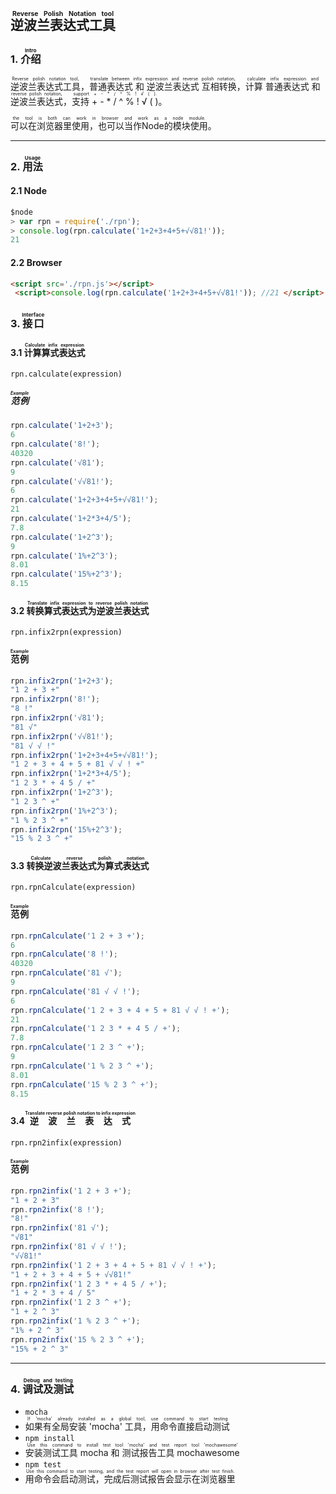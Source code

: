 ## <ruby>逆波兰表达式工具<rt>Reverse Polish Notation tool</rt></ruby>

### 1. <ruby>介绍<rt>Intro</rt></ruby>
<ruby>逆波兰表达式工具<rt>Reverse polish notation tool, </rt></ruby>，<ruby>普通表达式 和 逆波兰表达式 互相转换 <rt>translate between infix expression and reverse polish notation, </rt></ruby>，<ruby>计算 普通表达式 和 逆波兰表达式<rt>calculate infix expression and reverse polish notation, </rt></ruby>，<ruby>支持 + - * / ^ % ! √ ( )<rt>support + - * / ^ % ! √ ( ).</rt></ruby>。

<ruby>可以在浏览器里使用，也可以当作Node的模块使用<rt>the tool is both can work in browser and work as a node module.</rt></ruby>。

----
### 2. <ruby>用法<rt>Usage</rt></ruby>
#### 2.1 Node
```javascript
$node
> var rpn = require('./rpn');
> console.log(rpn.calculate('1+2+3+4+5+√√81!'));
21
```

#### 2.2 Browser
```HTML
<script src='./rpn.js'></script>
 <script>console.log(rpn.calculate('1+2+3+4+5+√√81!')); //21 </script> 
```

### 3. <ruby>接口<rt>Interface</rt></ruby>
#### 3.1 <ruby>计算算式表达式<rt>Calculate infix expression</rt></ruby>
``` rpn.calculate(expression) ```
##### <ruby>范例<rt>Example</rt></ruby>
```javascript
rpn.calculate('1+2+3');
6
rpn.calculate('8!');
40320
rpn.calculate('√81');
9
rpn.calculate('√√81!');
6
rpn.calculate('1+2+3+4+5+√√81!');
21
rpn.calculate('1+2*3+4/5');
7.8
rpn.calculate('1+2^3');
9
rpn.calculate('1%+2^3');
8.01
rpn.calculate('15%+2^3');
8.15
```

#### 3.2 <ruby>转换算式表达式为逆波兰表达式<rt>Translate infix expression to reverse polish notation</rt></ruby>
``` rpn.infix2rpn(expression) ```
#### <ruby>范例<rt>Example</rt></ruby>
```javascript
rpn.infix2rpn('1+2+3');
"1 2 + 3 +"
rpn.infix2rpn('8!');
"8 !"
rpn.infix2rpn('√81');
"81 √"
rpn.infix2rpn('√√81!');
"81 √ √ !"
rpn.infix2rpn('1+2+3+4+5+√√81!');
"1 2 + 3 + 4 + 5 + 81 √ √ ! +"
rpn.infix2rpn('1+2*3+4/5');
"1 2 3 * + 4 5 / +"
rpn.infix2rpn('1+2^3');
"1 2 3 ^ +"
rpn.infix2rpn('1%+2^3');
"1 % 2 3 ^ +"
rpn.infix2rpn('15%+2^3');
"15 % 2 3 ^ +"
```

#### 3.3 <ruby>转换逆波兰表达式为算式表达式<rt>Calculate reverse polish notation</rt></ruby>
``` rpn.rpnCalculate(expression) ```
#### <ruby>范例<rt>Example</rt></ruby>
```javascript
rpn.rpnCalculate('1 2 + 3 +');
6
rpn.rpnCalculate('8 !');
40320
rpn.rpnCalculate('81 √');
9
rpn.rpnCalculate('81 √ √ !');
6
rpn.rpnCalculate('1 2 + 3 + 4 + 5 + 81 √ √ ! +');
21
rpn.rpnCalculate('1 2 3 * + 4 5 / +');
7.8
rpn.rpnCalculate('1 2 3 ^ +');
9
rpn.rpnCalculate('1 % 2 3 ^ +');
8.01
rpn.rpnCalculate('15 % 2 3 ^ +');
8.15
```

#### 3.4 <ruby>逆波兰表达式<rt>Translate reverse polish notation to infix expression</rt></ruby>
``` rpn.rpn2infix(expression) ```
#### <ruby>范例<rt>Example</rt></ruby>
```javascript
rpn.rpn2infix('1 2 + 3 +');
"1 + 2 + 3"
rpn.rpn2infix('8 !');
"8!"
rpn.rpn2infix('81 √');
"√81"
rpn.rpn2infix('81 √ √ !');
"√√81!"
rpn.rpn2infix('1 2 + 3 + 4 + 5 + 81 √ √ ! +');
"1 + 2 + 3 + 4 + 5 + √√81!"
rpn.rpn2infix('1 2 3 * + 4 5 / +');
"1 + 2 * 3 + 4 / 5"
rpn.rpn2infix('1 2 3 ^ +');
"1 + 2 ^ 3"
rpn.rpn2infix('1 % 2 3 ^ +');
"1% + 2 ^ 3"
rpn.rpn2infix('15 % 2 3 ^ +');
"15% + 2 ^ 3"
```

----

### 4. <ruby>调试及测试<rt>Debug and testing</rt></ruby>
- ``` mocha ```
- <ruby>如果有全局安装 'mocha' 工具，用命令直接启动测试<rt>If 'mocha' already installed as a global tool, use command to start testing</rt></ruby>
- ``` npm install ```
- <ruby>安装测试工具 mocha 和 测试报告工具 mochawesome<rt>Use this command to install test tool 'mocha' and test report tool 'mochawesome'</rt></ruby>
- ``` npm test ```
- <ruby>用命令会启动测试，完成后测试报告会显示在浏览器里<rt>Use this command to start testing, and the test report will open in browser after test finish.</rt></ruby>

